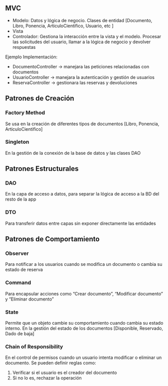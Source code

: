 ## MVC

- Modelo: Datos y lógica de negocio. Clases de entidad [Documento, Libro, Ponencia, ArticuloCientifico, Usuario, etc ]
- Vista
- Controlador: Gestiona la interacción entre la vista y el modelo. Procesar las solicitudes del usuario, llamar a la lógica de negocio y devolver respuestas

Ejemplo Implementación:

- DocumentoController → manejara las peticiones relacionadas con documentos
- UsuarioController → manejara la autenticación y gestión de usuarios
- ReservaController → gestionara las reservas y devoluciones

## Patrones de Creación

### Factory Method

Se usa en la creación de diferentes tipos de documentos [Libro, Ponencia, ArticuloCientifico]

### Singleton

En la gestión de la conexión de la base de datos y las clases DAO

## Patrones Estructurales

### DAO

En la capa de acceso a datos, para separar la lógica de acceso a la BD del resto de la app

### DTO

Para transferir datos entre capas sin exponer directamente las entidades

## Patrones de Comportamiento

### Observer

Para notificar a los usuarios cuando se modifica un documento o cambia su estado de reserva

### Command

Para encapsular acciones como “Crear documento”, “Modificar documento” y “Eliminar documento”

### State

Permite que un objeto cambie su comportamiento cuando cambia su estado interno. En la gestión del estado de los documentos [Disponible, Reservado, Dado de baja]

### Chain of Responsibility

En el control de permisos cuando un usuario intenta modificar o eliminar un documento.  Se pueden definir reglas como:

1. Verificar si el usuario es el creador del documento
2. Si no lo es, rechazar la operación
